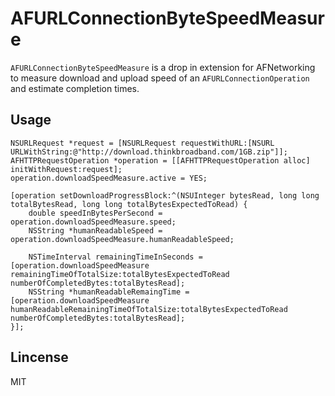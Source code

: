 # AFURLConnectionByteSpeedMeasure

`AFURLConnectionByteSpeedMeasure` is a drop in extension for AFNetworking to measure download and upload speed of an `AFURLConnectionOperation` and estimate completion times.

## Usage

``` objc
NSURLRequest *request = [NSURLRequest requestWithURL:[NSURL URLWithString:@"http://download.thinkbroadband.com/1GB.zip"]];
AFHTTPRequestOperation *operation = [[AFHTTPRequestOperation alloc] initWithRequest:request];
operation.downloadSpeedMeasure.active = YES;

[operation setDownloadProgressBlock:^(NSUInteger bytesRead, long long totalBytesRead, long long totalBytesExpectedToRead) {
	double speedInBytesPerSecond = operation.downloadSpeedMeasure.speed;
	NSString *humanReadableSpeed = operation.downloadSpeedMeasure.humanReadableSpeed;

	NSTimeInterval remainingTimeInSeconds = [operation.downloadSpeedMeasure remainingTimeOfTotalSize:totalBytesExpectedToRead numberOfCompletedBytes:totalBytesRead];
	NSString *humanReadableRemaingTime = [operation.downloadSpeedMeasure humanReadableRemainingTimeOfTotalSize:totalBytesExpectedToRead numberOfCompletedBytes:totalBytesRead];
}];
```

## Lincense 
MIT
